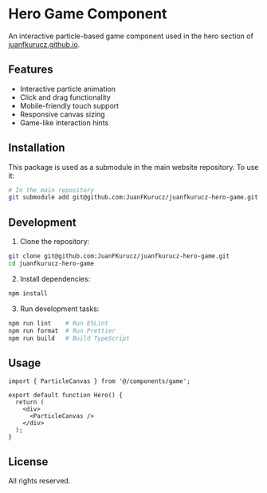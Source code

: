 # Hero Game Component

An interactive particle-based game component used in the hero section of [juanfkurucz.github.io](https://juanfkurucz.github.io).

## Features

- Interactive particle animation
- Click and drag functionality
- Mobile-friendly touch support
- Responsive canvas sizing
- Game-like interaction hints

## Installation

This package is used as a submodule in the main website repository. To use it:

```bash
# In the main repository
git submodule add git@github.com:JuanFKurucz/juanfkurucz-hero-game.git components/game
```

## Development

1. Clone the repository:
```bash
git clone git@github.com:JuanFKurucz/juanfkurucz-hero-game.git
cd juanfkurucz-hero-game
```

2. Install dependencies:
```bash
npm install
```

3. Run development tasks:
```bash
npm run lint    # Run ESLint
npm run format  # Run Prettier
npm run build   # Build TypeScript
```

## Usage

```tsx
import { ParticleCanvas } from '@/components/game';

export default function Hero() {
  return (
    <div>
      <ParticleCanvas />
    </div>
  );
}
```

## License

All rights reserved. 